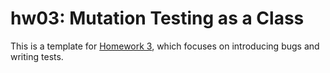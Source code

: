 # hw03: Mutation Testing as a Class

This is a template for [Homework 3](https://github.com/CMU-07-120/intro-to-software-construction/blob/main/homework3.md),
which focuses on introducing bugs and writing tests.

